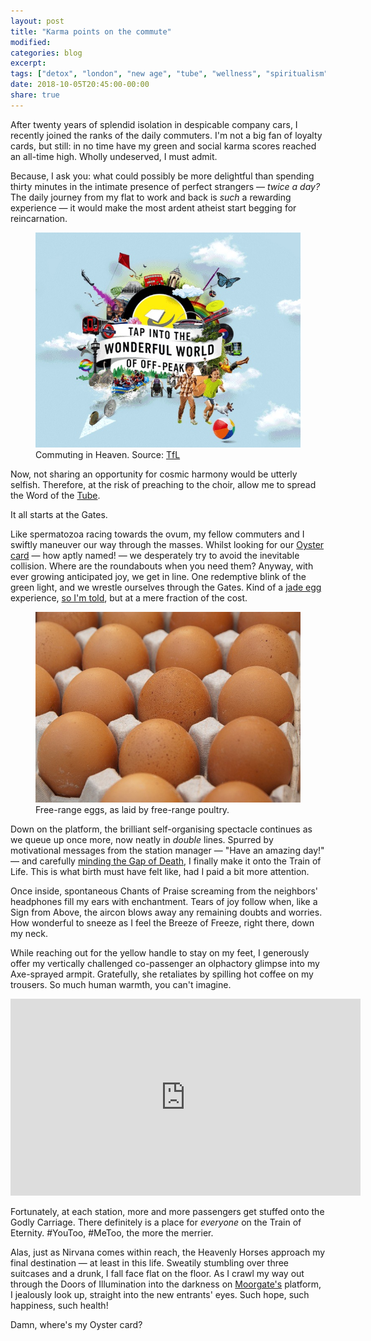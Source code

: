 ```yaml
---
layout: post
title: "Karma points on the commute"
modified:
categories: blog
excerpt:
tags: ["detox", "london", "new age", "tube", "wellness", "spiritualism"]
date: 2018-10-05T20:45:00-00:00
share: true
---
```


After twenty years of splendid isolation in despicable company cars, I
recently joined the ranks of the daily commuters. I'm not a
big fan of loyalty cards, but still: in no time have my green and
social karma scores reached an all-time high. Wholly undeserved, I
must admit.

Because, I ask you: what could possibly be more delightful than
spending thirty minutes in the intimate presence of perfect strangers &mdash; _twice a day?_
The daily journey from my flat to work and back is _such_ a rewarding
experience &mdash; it would make the most ardent atheist start begging for
reincarnation. 

<figure>
	<img src="/images/wonderful-world-offpeak-hp_640x520.jpg" alt="Tube Heaven"/>
        <figcaption>Commuting in Heaven. Source: <a href="https://tfl.gov.uk">TfL</a></figcaption>
</figure>

Now, not sharing an opportunity for cosmic harmony would be utterly
selfish. Therefore, at the risk of preaching to the choir, allow me
to spread the Word of the [Tube][tube].

It all starts at the Gates.

Like spermatozoa racing towards the ovum, my fellow
commuters and I swiftly maneuver our way through the 
masses. Whilst looking for our [Oyster card][oystercard] &mdash; how
aptly named! &mdash; we desperately try to avoid the
inevitable collision. Where are the roundabouts when you need them?
Anyway, with ever growing anticipated joy, we get in line. One
redemptive blink of the green light, and we wrestle ourselves through
the Gates. Kind of a [jade egg][jade_egg] experience, [so I'm
told][gwyneth], but at a mere fraction of the cost.

<figure>
	<img src="/images/eggs.jpg" alt="Eggs"/>
        <figcaption>Free-range eggs, as laid by free-range poultry.</figcaption>
</figure>

Down on the platform, the brilliant self-organising
spectacle continues as we queue up once more, now neatly in _double_
lines. Spurred by motivational messages from the station manager
&mdash; "Have an amazing day!" &mdash; and carefully [minding the Gap of
Death][mind_the_gap], I finally make it onto the Train of Life. This is what birth must
have felt like, had I paid a bit more attention.

Once inside, spontaneous Chants of Praise screaming from the
neighbors' headphones fill my ears with enchantment. Tears of joy follow
when, like a Sign from Above, the aircon blows away any remaining
doubts and worries. How wonderful to sneeze as I feel the Breeze of
Freeze, right there, down my neck.

While reaching out for the yellow handle to stay on my feet, I generously
offer my vertically challenged co-passenger an olphactory glimpse into
my Axe-sprayed armpit. Gratefully, she retaliates by spilling hot
coffee on my trousers. So much human warmth, you can't imagine.

<iframe width="560" height="315" src="https://www.youtube.com/embed/yi__tc23plg" frameborder="0" allow="autoplay; encrypted-media" allowfullscreen></iframe>

Fortunately, at each station, more and more passengers get stuffed
onto the Godly Carriage. There definitely is a place for _everyone_ on
the Train of Eternity. #YouToo, #MeToo, the more the merrier.

Alas, just as Nirvana comes within reach, the Heavenly Horses
approach my final destination &mdash; at least in this life. Sweatily stumbling
over three suitcases and a drunk, I fall face flat on the floor. As I
crawl my way out through the Doors of Illumination into the darkness
on [Moorgate's][moorgate] platform, I jealously look up, straight into
the new entrants' eyes. Such hope, such happiness, such health!

Damn, where's my Oyster card?

[tube]: https://tfl.gov.uk
[oystercard]: https://tfl.gov.uk/fares-and-payments/oyster
[jade_egg]: https://www.huffingtonpost.co.uk/entry/jade-eggs-vagina-goop_us_588641dbe4b096b4a2335935
[gwyneth]: https://www.theguardian.com/film/2018/sep/05/gwyneth-paltrow-goop-to-pay-out-over-unproven-health-benefits-of-vaginal-eggs
[mind_the_gap]: https://en.wikipedia.org/wiki/Mind_the_gap
[moorgate]: https://en.wikipedia.org/wiki/Moorgate_station
